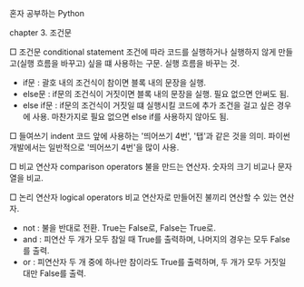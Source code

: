 혼자 공부하는 Python

chapter 3. 조건문

□ 조건문 conditional statement
조건에 따라 코드를 실행하거나 실행하지 않게 만들고(실행 흐름을 바꾸고) 싶을 떄 사용하는 구문.
실행 흐름을 바꾸는 것.
- if문 : 괄호 내의 조건식이 참이면 블록 내의 문장을 실행.
- else문 : if문의 조건식이 거짓이면 블록 내의 문장을 실행. 필요 없으면 안써도 됨.
- else if문 : if문의 조건식이 거짓일 떄 실행시킬 코드에 추가 조건을 걸고 싶은 경우에 사용. 마찬가지로 필요 없으면 else if를 사용하지 않아도 됨.

□ 들여쓰기 indent
코드 앞에 사용하는 '띄어쓰기 4번', '탭'과 같은 것을 의미.
파이썬 개발에서는 일반적으로 '띄어쓰기 4번'을 많이 사용.

□ 비교 연산자 comparison operators
불을 만드는 연산자.
숫자의 크기 비교나 문자열을 비교.

□ 논리 연산자 logical operators
비교 연산자로 만들어진 불끼리 연산할 수 있는 연산자.
- not : 불을 반대로 전환. True는 False로, False는 True로.
- and : 피연산 두 개가 모두 참일 때 True를 출력하며, 나머지의 경우는 모두 False를 출력.
- or : 피연산자 두 개 중에 하나만 참이라도 True를 출력하며, 두 개가 모두 거짓일 대만 False를 출력.